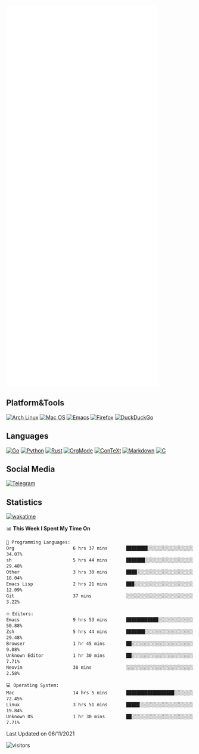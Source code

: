 ![Metrics](https://github.com/SteamedFish/SteamedFish/blob/master/github-metrics.svg)

## Platform&Tools

[![Arch Linux](https://img.shields.io/badge/ArchLinux-1793D1?logo=arch-linux&logoColor=fff&style=flat-square)](https://archlinux.org/)
[![Mac OS](https://img.shields.io/badge/MacOS-000000?style=flat-square&logo=macos&logoColor=F0F0F0)](https://www.apple.com/macos/)
[![Emacs](https://img.shields.io/badge/Emacs-%237F5AB6.svg?&style=flat-square&logo=gnu-emacs&logoColor=white)](https://www.gnu.org/software/emacs/)
[![Firefox](https://img.shields.io/badge/Firefox-FF7139?style=flat-square&logo=Firefox-Browser&logoColor=white)](https://firefox.com/)
[![DuckDuckGo](https://img.shields.io/badge/DuckDuckGo-DE5833?style=flat-square&logo=DuckDuckGo&logoColor=white)](https://duckduckgo.com/)

## Languages

[![Go](https://img.shields.io/badge/Golang-%2300ADD8.svg?style=flat-square&logo=go&logoColor=white)](https://golang.org/)
[![Python](https://img.shields.io/badge/Python-3670A0?style=flat-square&logo=python&logoColor=ffdd54)](https://www.python.org/)
[![Rust](https://img.shields.io/badge/Rust-%23000000.svg?style=flat-square&logo=rust&logoColor=white)](https://www.rust-lang.org/)
[![OrgMode](https://img.shields.io/badge/OrgMode-%23000000.svg?style=flat-square&logo=org&logoColor=white)](https://orgmode.org/)
[![ConTeXt](https://img.shields.io/badge/ConTeXt-%23008080.svg?style=flat-square&logo=latex&logoColor=white)](https://contextgarden.net/)
[![Markdown](https://img.shields.io/badge/MarkDown-%23000000.svg?style=flat-square&logo=markdown&logoColor=white)](https://daringfireball.net/projects/markdown/)
[![C](https://img.shields.io/badge/C-%2300599C.svg?style=flat-square&logo=c&logoColor=white)](https://www.iso.org/standard/74528.html)

## Social Media

[![Telegram](https://img.shields.io/badge/SteamedFish-2CA5E0?style=social&logo=telegram&logoColor=white)](https://t.me/SteamedFish)

## Statistics
[![wakatime](https://wakatime.com/badge/user/168280d6-fcf2-4b4f-ad3a-dc4612f35b38.svg)](https://wakatime.com/@168280d6-fcf2-4b4f-ad3a-dc4612f35b38)

<!--START_SECTION:waka-->
📊 **This Week I Spent My Time On** 

```text
💬 Programming Languages: 
Org                      6 hrs 37 mins       ████████░░░░░░░░░░░░░░░░░   34.07% 
sh                       5 hrs 44 mins       ███████░░░░░░░░░░░░░░░░░░   29.48% 
Other                    3 hrs 30 mins       ████░░░░░░░░░░░░░░░░░░░░░   18.04% 
Emacs Lisp               2 hrs 21 mins       ███░░░░░░░░░░░░░░░░░░░░░░   12.09% 
Git                      37 mins             ░░░░░░░░░░░░░░░░░░░░░░░░░   3.22%

🔥 Editors: 
Emacs                    9 hrs 53 mins       ████████████░░░░░░░░░░░░░   50.88% 
Zsh                      5 hrs 44 mins       ███████░░░░░░░░░░░░░░░░░░   29.48% 
Browser                  1 hr 45 mins        ██░░░░░░░░░░░░░░░░░░░░░░░   9.08% 
Unknown Editor           1 hr 30 mins        ██░░░░░░░░░░░░░░░░░░░░░░░   7.71% 
Neovim                   30 mins             ░░░░░░░░░░░░░░░░░░░░░░░░░   2.58%

💻 Operating System: 
Mac                      14 hrs 5 mins       ██████████████████░░░░░░░   72.45% 
Linux                    3 hrs 51 mins       █████░░░░░░░░░░░░░░░░░░░░   19.84% 
Unknown OS               1 hr 30 mins        ██░░░░░░░░░░░░░░░░░░░░░░░   7.71%

```


 Last Updated on 06/11/2021
<!--END_SECTION:waka-->

![visitors](https://visitor-badge.laobi.icu/badge?page_id=SteamedFish.SteamedFish)
